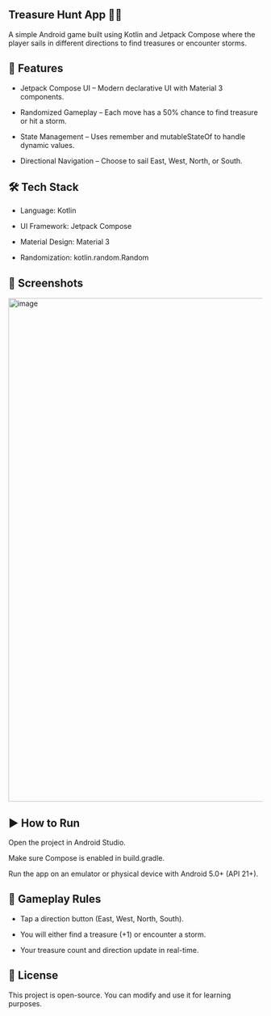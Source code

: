 ## Treasure Hunt App 🏴‍☠️

A simple Android game built using Kotlin and Jetpack Compose where the player sails in different directions to find treasures or encounter storms.

## 📌 Features
- Jetpack Compose UI – Modern declarative UI with Material 3 components.

- Randomized Gameplay – Each move has a 50% chance to find treasure or hit a storm.

- State Management – Uses remember and mutableStateOf to handle dynamic values.

- Directional Navigation – Choose to sail East, West, North, or South.

## 🛠️ Tech Stack
- Language: Kotlin

- UI Framework: Jetpack Compose

- Material Design: Material 3

- Randomization: kotlin.random.Random

## 📸 Screenshots
<img width="869" height="996" alt="image" src="https://github.com/user-attachments/assets/ba36439a-60ae-4fd1-947d-12fc0f6d64de" />

## ▶️ How to Run
Open the project in Android Studio.

Make sure Compose is enabled in build.gradle.

Run the app on an emulator or physical device with Android 5.0+ (API 21+).

## 🚀 Gameplay Rules
- Tap a direction button (East, West, North, South).

- You will either find a treasure (+1) or encounter a storm.

- Your treasure count and direction update in real-time.

## 📄 License
This project is open-source. You can modify and use it for learning purposes.

